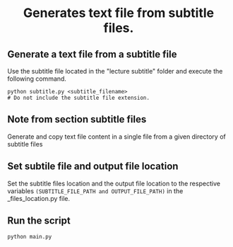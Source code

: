 <h1 align="center"> Generates text file from subtitle files.</h1>

## Generate a text file from a subtitle file

Use the subtitle file located in the "lecture subtitle" folder and execute the following command.

```shell
python subtitle.py <subtitle_filename>
# Do not include the subtitle file extension.
```

## Note from section subtitle files

Generate and copy text file content in a single file from a given directory of subtitle files

## Set subtile file and output file location

Set the subtitle files location and the output file location to the respective variables `(SUBTITLE_FILE_PATH and OUTPUT_FILE_PATH)` in the _files_location.py file.

## Run the script

```shell
python main.py
```

